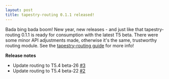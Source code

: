 ```yaml
---
layout: post
title: tapestry-routing 0.1.1 released!
---
```

Bada bing bada boom! New year, new releases - and just like that tapestry-routing 0.1.1 is ready for consumption with the latest T5 beta. There were some minor API adjustments made, otherwise it's the same, trustworthy routing module. See the [tapestry-routing guide](http://tynamo.org/tapestry-routing+guide) for more info!

**Release notes**

- Update routing to T5.4 beta-26 [#3](https://github.com/tynamo/tapestry-routing/issues/3)
- Update routing to T5.4 beta-22 [#2](https://github.com/tynamo/tapestry-routing/issues/2)